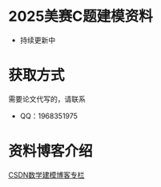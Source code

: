 # 2025美赛C题建模资料
+ 持续更新中

  
# 获取方式  
需要论文代写的，请联系
+ QQ：1968351975  

# 资料博客介绍

[CSDN数学建模博客专栏](https://blog.csdn.net/weixin_43935696/category_10559114.html?fromshare=blogcolumn&sharetype=blogcolumn&sharerId=10559114&sharerefer=PC&sharesource=weixin_43935696&sharefrom=from_link)
